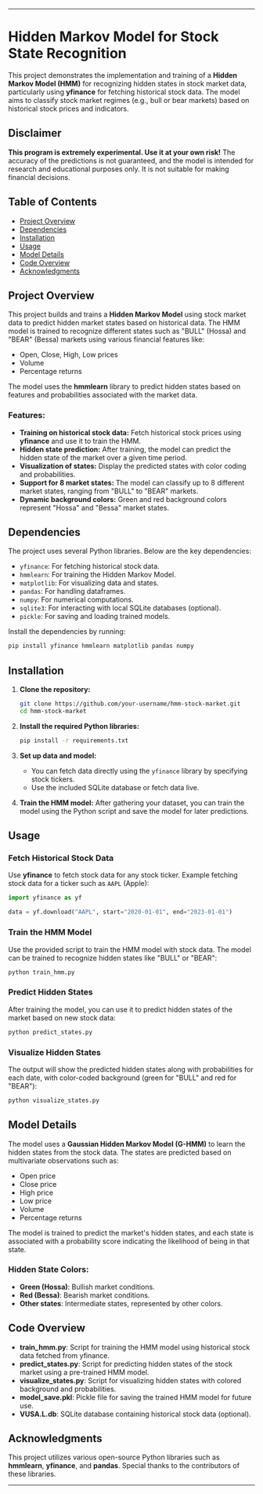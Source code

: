 
---

# Hidden Markov Model for Stock State Recognition

This project demonstrates the implementation and training of a **Hidden Markov Model (HMM)** for recognizing hidden states in stock market data, particularly using **yfinance** for fetching historical stock data. The model aims to classify stock market regimes (e.g., bull or bear markets) based on historical stock prices and indicators.

## Disclaimer

**This program is extremely experimental. Use it at your own risk!** The accuracy of the predictions is not guaranteed, and the model is intended for research and educational purposes only. It is not suitable for making financial decisions.

## Table of Contents
- [Project Overview](#project-overview)
- [Dependencies](#dependencies)
- [Installation](#installation)
- [Usage](#usage)
- [Model Details](#model-details)
- [Code Overview](#code-overview)
- [Acknowledgments](#acknowledgments)

## Project Overview

This project builds and trains a **Hidden Markov Model** using stock market data to predict hidden market states based on historical data. The HMM model is trained to recognize different states such as "BULL" (Hossa) and "BEAR" (Bessa) markets using various financial features like:
- Open, Close, High, Low prices
- Volume
- Percentage returns

The model uses the **hmmlearn** library to predict hidden states based on features and probabilities associated with the market data.

### Features:
- **Training on historical stock data:** Fetch historical stock prices using **yfinance** and use it to train the HMM.
- **Hidden state prediction:** After training, the model can predict the hidden state of the market over a given time period.
- **Visualization of states:** Display the predicted states with color coding and probabilities.
- **Support for 8 market states:** The model can classify up to 8 different market states, ranging from "BULL" to "BEAR" markets.
- **Dynamic background colors:** Green and red background colors represent "Hossa" and "Bessa" market states.

## Dependencies

The project uses several Python libraries. Below are the key dependencies:

- `yfinance`: For fetching historical stock data.
- `hmmlearn`: For training the Hidden Markov Model.
- `matplotlib`: For visualizing data and states.
- `pandas`: For handling dataframes.
- `numpy`: For numerical computations.
- `sqlite3`: For interacting with local SQLite databases (optional).
- `pickle`: For saving and loading trained models.

Install the dependencies by running:
```bash
pip install yfinance hmmlearn matplotlib pandas numpy
```

## Installation

1. **Clone the repository:**
   ```bash
   git clone https://github.com/your-username/hmm-stock-market.git
   cd hmm-stock-market
   ```

2. **Install the required Python libraries:**
   ```bash
   pip install -r requirements.txt
   ```

3. **Set up data and model:**
   - You can fetch data directly using the `yfinance` library by specifying stock tickers.
   - Use the included SQLite database or fetch data live.

4. **Train the HMM model:**
   After gathering your dataset, you can train the model using the Python script and save the model for later predictions.

## Usage

### Fetch Historical Stock Data

Use **yfinance** to fetch stock data for any stock ticker. Example fetching stock data for a ticker such as `AAPL` (Apple):
```python
import yfinance as yf

data = yf.download("AAPL", start="2020-01-01", end="2023-01-01")
```

### Train the HMM Model

Use the provided script to train the HMM model with stock data. The model can be trained to recognize hidden states like "BULL" or "BEAR":
```bash
python train_hmm.py
```

### Predict Hidden States

After training the model, you can use it to predict hidden states of the market based on new stock data:
```bash
python predict_states.py
```

### Visualize Hidden States

The output will show the predicted hidden states along with probabilities for each date, with color-coded background (green for "BULL" and red for "BEAR"):
```bash
python visualize_states.py
```

## Model Details

The model uses a **Gaussian Hidden Markov Model (G-HMM)** to learn the hidden states from the stock data. The states are predicted based on multivariate observations such as:
- Open price
- Close price
- High price
- Low price
- Volume
- Percentage returns

The model is trained to predict the market's hidden states, and each state is associated with a probability score indicating the likelihood of being in that state.

### Hidden State Colors:
- **Green (Hossa)**: Bullish market conditions.
- **Red (Bessa)**: Bearish market conditions.
- **Other states**: Intermediate states, represented by other colors.

## Code Overview

- **train_hmm.py**: Script for training the HMM model using historical stock data fetched from yfinance.
- **predict_states.py**: Script for predicting hidden states of the stock market using a pre-trained HMM model.
- **visualize_states.py**: Script for visualizing hidden states with colored background and probabilities.
- **model_save.pkl**: Pickle file for saving the trained HMM model for future use.
- **VUSA.L.db**: SQLite database containing historical stock data (optional).

## Acknowledgments

This project utilizes various open-source Python libraries such as **hmmlearn**, **yfinance**, and **pandas**. Special thanks to the contributors of these libraries.



---
